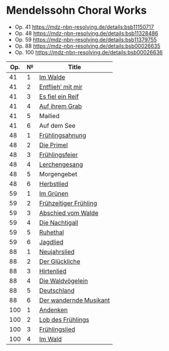 # Mendelssohn Choral Works

* Op. 41 https://mdz-nbn-resolving.de/details:bsb11150717
* Op. 48 https://mdz-nbn-resolving.de/details:bsb11328486
* Op. 59 https://mdz-nbn-resolving.de/details:bsb11379755
* Op. 88 https://mdz-nbn-resolving.de/details:bsb00026635
* Op. 100 https://mdz-nbn-resolving.de/details:bsb00026636

| Op. | № | Title                                                                                                                                                                               |
|-----|---|-------------------------------------------------------------------------------------------------------------------------------------------------------------------------------------|
| 41  | 1 | [Im Walde](https://verovio.humdrum.org/?file=https://raw.githubusercontent.com/WolfgangDrescher/mendelssohn-choral-works/master/kern/41-1-im-walde.krn)                             |
| 41  | 2 | [Entflieh’ mit mir](https://verovio.humdrum.org/?file=https://raw.githubusercontent.com/WolfgangDrescher/mendelssohn-choral-works/master/kern/41-2-entflieh-mit-mir.krn)            |
| 41  | 3 | [Es fiel ein Reif](https://verovio.humdrum.org/?file=https://raw.githubusercontent.com/WolfgangDrescher/mendelssohn-choral-works/master/kern/41-3-es-fiel-ein-reif.krn)             |
| 41  | 4 | [Auf ihrem Grab](https://verovio.humdrum.org/?file=https://raw.githubusercontent.com/WolfgangDrescher/mendelssohn-choral-works/master/kern/41-4-auf-ihrem-grab.krn)                 |
| 41  | 5 | Mailied                                                                                                                                                                             |
| 41  | 6 | Auf dem See                                                                                                                                                                         |
| 48  | 1 | [Frühlingsahnung](https://verovio.humdrum.org/?file=https://raw.githubusercontent.com/WolfgangDrescher/mendelssohn-choral-works/master/kern/48-1-fruehlingsahnung.krn)              |
| 48  | 2 | [Die Primel](https://verovio.humdrum.org/?file=https://raw.githubusercontent.com/WolfgangDrescher/mendelssohn-choral-works/master/kern/48-2-die-primel.krn)                         |
| 48  | 3 | [Frühlingsfeier](https://verovio.humdrum.org/?file=https://raw.githubusercontent.com/WolfgangDrescher/mendelssohn-choral-works/master/kern/48-3-fruehlingsfeier.krn)                |
| 48  | 4 | [Lerchengesang](https://verovio.humdrum.org/?file=https://raw.githubusercontent.com/WolfgangDrescher/mendelssohn-choral-works/master/kern/48-4-lerchengesang.krn)                   |
| 48  | 5 | Morgengebet                                                                                                                                                                         |
| 48  | 6 | [Herbstlied](https://verovio.humdrum.org/?file=https://raw.githubusercontent.com/WolfgangDrescher/mendelssohn-choral-works/master/kern/48-6-herbstlied.krn)                         |
| 59  | 1 | [Im Grünen](https://verovio.humdrum.org/?file=https://raw.githubusercontent.com/WolfgangDrescher/mendelssohn-choral-works/master/kern/59-1-im-gruenen.krn)                          |
| 59  | 2 | [Frühzeitiger Frühling](https://verovio.humdrum.org/?file=https://raw.githubusercontent.com/WolfgangDrescher/mendelssohn-choral-works/master/kern/59-2-fruehzeitiger-fruehling.krn) |
| 59  | 3 | [Abschied vom Walde](https://verovio.humdrum.org/?file=https://raw.githubusercontent.com/WolfgangDrescher/mendelssohn-choral-works/master/kern/59-3-abschied-vom-walde.krn)         |
| 59  | 4 | [Die Nachtigall](https://verovio.humdrum.org/?file=https://raw.githubusercontent.com/WolfgangDrescher/mendelssohn-choral-works/master/kern/59-4-die-nachtigall.krn)                 |
| 59  | 5 | [Ruhethal](https://verovio.humdrum.org/?file=https://raw.githubusercontent.com/WolfgangDrescher/mendelssohn-choral-works/master/kern/59-5-ruhethal.krn)                             |
| 59  | 6 | [Jagdlied](https://verovio.humdrum.org/?file=https://raw.githubusercontent.com/WolfgangDrescher/mendelssohn-choral-works/master/kern/59-6-jagdlied.krn)                             |
| 88  | 1 | [Neujahrslied](https://verovio.humdrum.org/?file=https://raw.githubusercontent.com/WolfgangDrescher/mendelssohn-choral-works/master/kern/88-1-neujahrslied.krn)                     |
| 88  | 2 | [Der Glückliche](https://verovio.humdrum.org/?file=https://raw.githubusercontent.com/WolfgangDrescher/mendelssohn-choral-works/master/kern/88-2-der-glueckliche.krn)                |
| 88  | 3 | [Hirtenlied](https://verovio.humdrum.org/?file=https://raw.githubusercontent.com/WolfgangDrescher/mendelssohn-choral-works/master/kern/88-3-hirtenlied.krn)                         |
| 88  | 4 | [Die Waldvögelein](https://verovio.humdrum.org/?file=https://raw.githubusercontent.com/WolfgangDrescher/mendelssohn-choral-works/master/kern/88-4-die-waldvoegelein.krn)            |
| 88  | 5 | [Deutschland](https://verovio.humdrum.org/?file=https://raw.githubusercontent.com/WolfgangDrescher/mendelssohn-choral-works/master/kern/88-5-deutschland.krn)                       |
| 88  | 6 | [Der wandernde Musikant](https://verovio.humdrum.org/?file=https://raw.githubusercontent.com/WolfgangDrescher/mendelssohn-choral-works/master/kern/88-6-der-wandernde-musikant.krn) |
| 100 | 1 | [Andenken](https://verovio.humdrum.org/?file=https://raw.githubusercontent.com/WolfgangDrescher/mendelssohn-choral-works/master/kern/100-1-andenken.krn)                            |
| 100 | 2 | [Lob des Frühlings](https://verovio.humdrum.org/?file=https://raw.githubusercontent.com/WolfgangDrescher/mendelssohn-choral-works/master/kern/100-2-lob-des-fruehlings.krn)         |
| 100 | 3 | [Frühlingslied](https://verovio.humdrum.org/?file=https://raw.githubusercontent.com/WolfgangDrescher/mendelssohn-choral-works/master/kern/100-3-fruehlingslied.krn)                 |
| 100 | 4 | [Im Wald](https://verovio.humdrum.org/?file=https://raw.githubusercontent.com/WolfgangDrescher/mendelssohn-choral-works/master/kern/100-4-im-wald.krn)                              |
